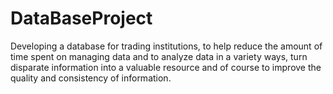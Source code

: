 # DataBaseProject
Developing a database for trading institutions, to help reduce the amount of time spent on managing data and to analyze data in a variety ways, turn disparate information into a valuable resource and of course to improve the quality and consistency of information.
